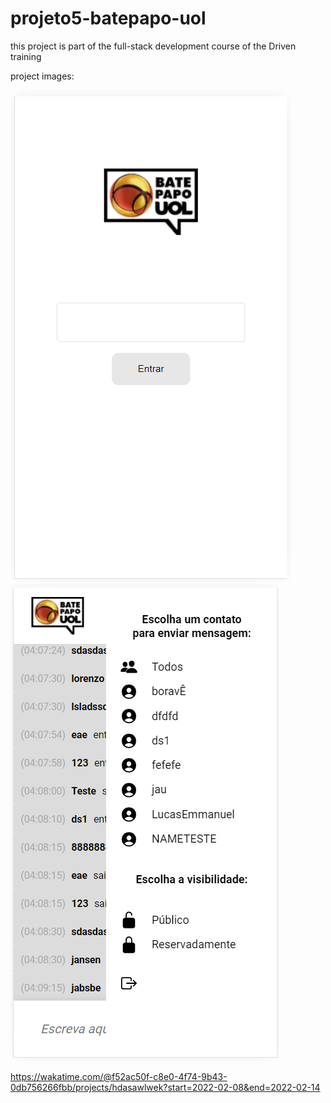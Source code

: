 # projeto5-batepapo-uol
this project is part of the full-stack development course of the Driven training

project images:

![alt text](https://github.com/i-Lucas/projeto5-batepapo-uol/blob/main/img/2.png)
![alt text](https://github.com/i-Lucas/projeto5-batepapo-uol/blob/main/img/3.png)

https://wakatime.com/@f52ac50f-c8e0-4f74-9b43-0db756266fbb/projects/hdasawlwek?start=2022-02-08&end=2022-02-14
